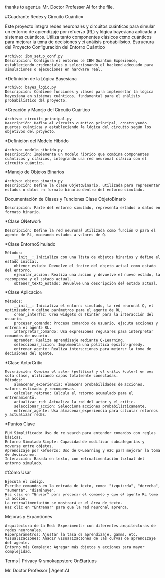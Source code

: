 thanks to 
agent.ai 
Mr. Doctor Professor AI
for the file.

#Cuadrante Redes y Circuito Cuántico

Este proyecto integra redes neuronales y circuitos cuánticos para simular un entorno de aprendizaje por refuerzo (RL) y lógica bayesiana aplicada a sistemas cuánticos. Utiliza tanto componentes clásicos como cuánticos para mejorar la toma de decisiones y el análisis probabilístico.
Estructura del Proyecto
Configuración del Entorno Cuántico

    Archivo: ibm_setup_conf.py
    Descripción: Configura el entorno de IBM Quantum Experience, estableciendo credenciales y seleccionando el backend adecuado para simulaciones o ejecuciones en hardware real.

*Definición de la Lógica Bayesiana

    Archivo: bayes_logic.py
    Descripción: Contiene funciones y clases para implementar la lógica bayesiana en sistemas cuánticos, fundamental para el análisis probabilístico del proyecto.

*Creación y Manejo del Circuito Cuántico

    Archivo: circuito_principal.py
    Descripción: Define el circuito cuántico principal, construyendo puertas cuánticas y estableciendo la lógica del circuito según los objetivos del proyecto.

*Definición del Modelo Híbrido

    Archivo: modelo_hibrido.py
    Descripción: Implementa un modelo híbrido que combina componentes cuánticos y clásicos, integrando una red neuronal clásica con el circuito cuántico.

*Manejo de Objetos Binarios

    Archivo: objeto_binario.py
    Descripción: Define la clase ObjetoBinario, utilizada para representar estados o datos en formato binario dentro del entorno simulado.

Documentación de Clases y Funciones
Clase ObjetoBinario

    Descripción: Parte del entorno simulado, representa estados o datos en formato binario.

*Clase QNetwork

    Descripción: Define la red neuronal utilizada como función Q para el agente de RL, mapeando estados a valores de Q.

*Clase EntornoSimulado

    Métodos:
        __init__: Inicializa con una lista de objetos binarios y define el estado inicial.
        obtener_estado: Devuelve el índice del objeto actual como estado del entorno.
        ejecutar_accion: Realiza una acción y devuelve el nuevo estado, la recompensa y el estado actual.
        obtener_texto_estado: Devuelve una descripción del estado actual.

*Clase Aplicacion

    Métodos:
        __init__: Inicializa el entorno simulado, la red neuronal Q, el optimizador y define parámetros para el agente de RL.
        crear_interfaz: Crea widgets de Tkinter para la interacción del usuario.
        procesar_comando: Procesa comandos de usuario, ejecuta acciones y entrena el agente RL.
        interpretar_comando: Usa expresiones regulares para interpretar comandos de usuario.
        aprender: Realiza aprendizaje mediante Q-Learning.
        seleccionar_accion: Implementa una política epsilon-greedy.
        entrenar_agente: Realiza interacciones para mejorar la toma de decisiones del agente.

*Clase ActorCritic

    Descripción: Combina el actor (política) y el critic (valor) en una sola clase, utilizando capas totalmente conectadas.
    Métodos:
        almacenar_experiencia: Almacena probabilidades de acciones, valores estimados y recompensas.
        calcular_retorno: Calcula el retorno acumulado para el entrenamiento.
        actualizar_red: Actualiza la red del actor y el critic.
        seleccionar_accion: Selecciona acciones probabilísticamente.
        entrenar_agente: Usa almacenar_experiencia para calcular retornos y actualizar redes.

*Puntos Clave

    PLN Simplificado: Uso de re.search para entender comandos con reglas básicas.
    Entorno Simulado Simple: Capacidad de modificar subcategorías y moverse entre objetos.
    Aprendizaje por Refuerzo: Uso de Q-Learning y A2C para mejorar la toma de decisiones.
    Interacción: Basada en texto, con retroalimentación textual del entorno simulado.

#Cómo Usar

    Ejecuta el código.
    Escribe comandos en la entrada de texto, como: "izquierda", "derecha", "aumenta", "disminuye".
    Haz clic en "Enviar" para procesar el comando y que el agente RL tome la acción.
    La retroalimentación se mostrará en el área de texto.
    Haz clic en "Entrenar" para que la red neuronal aprenda.

Mejoras y Expansiones

    Arquitectura de la Red: Experimentar con diferentes arquitecturas de redes neuronales.
    Hiperparámetros: Ajustar la tasa de aprendizaje, gamma, etc.
    Visualizaciones: Añadir visualizaciones de las curvas de aprendizaje del agente.
    Entorno más Complejo: Agregar más objetos y acciones para mayor complejidad.

Terms | Privacy
© smokappstore OnStartups

Mr. Doctor Professor | Agent.AI
